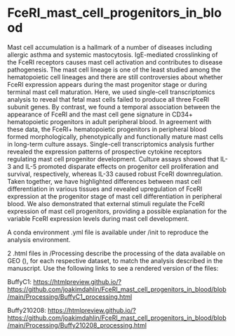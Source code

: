 # FceRI_mast_cell_progenitors_in_blood

Mast cell accumulation is a hallmark of a number of diseases including allergic asthma and systemic mastocytosis. IgE-mediated crosslinking of the FceRI receptors causes mast cell activation and contributes to disease pathogenesis. The mast cell lineage is one of the least studied among the hematopoietic cell lineages and there are still controversies about whether FceRI expression appears during the mast progenitor stage or during terminal mast cell maturation. Here, we used single-cell transcriptomics analysis to reveal that fetal mast cells failed to produce all three FceRI subunit genes. By contrast, we found a temporal association between the appearance of FceRI
and the mast cell gene signature in CD34+ hematopoietic progenitors in adult peripheral blood. In
agreement with these data, the FceRI+ hematopoietic progenitors in peripheral blood formed morphologically, phenotypically and functionally mature mast cells in long-term culture assays. Single-cell transcriptomics analysis further revealed the expression patterns of prospective cytokine receptors regulating mast cell progenitor development. Culture assays showed that IL-3 and IL-5 promoted disparate effects on progenitor cell proliferation and survival, respectively, whereas IL-33 caused robust FceRI downregulation. Taken together, we have highlighted differences between mast cell differentiation in various tissues and revealed upregulation of FceRI expression at the progenitor stage of mast cell differentiation in peripheral blood. We also demonstrated that external stimuli regulate the FceRI expression of mast cell progenitors, providing a possible explanation for the variable FceRI expression levels during mast cell development.

A conda environment .yml file is available under /init to reproduce the analysis environment.

2 .html files in /Processing describe the processing of the data available on GEO (), for each respective dataset, to match the analysis described in the manuscript. Use the following links to see a rendered version of the files:

BuffyC1: https://htmlpreview.github.io/?https://github.com/joakimdahlin/FceRI_mast_cell_progenitors_in_blood/blob/main/Processing/BuffyC1_processing.html

Buffy210208: https://htmlpreview.github.io/?https://github.com/joakimdahlin/FceRI_mast_cell_progenitors_in_blood/blob/main/Processing/Buffy210208_processing.html

